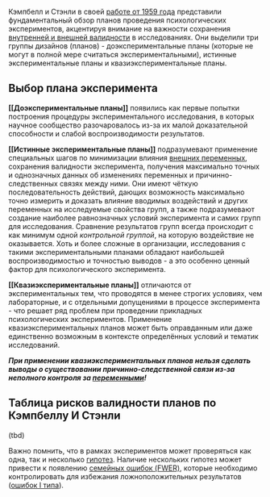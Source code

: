 
Кэмпбелл и Стэнли в своей [работе от 1959 года](https://www.sfu.ca/~palys/Campbell&Stanley-1959-Exptl&QuasiExptlDesignsForResearch.pdf) представили фундаментальный обзор планов проведения психологических экспериментов, акцентируя внимание на важности сохранения [внутренней и внешней валидности](Валидность%20эксперимента) в исследованиях. Они выделили три группы дизайнов (планов) - доэкспериментальные планы (которые не могут в полной мере считаться экспериментальными), истинные экспериментальные планы и квазиэкспериментальные планы.

## Выбор плана эксперимента

**[[Доэкспериментальные планы]]** появились как первые попытки построения процедуры экспериментального исследования, в которых научное сообщество разочаровалось из-за их малой доказательной способности и слабой воспроизводимости результатов. 

**[[Истинные экспериментальные планы]]** подразумевают применение специальных шагов по минимизации влияния [внешних переменных](Переменные%20в%20экспериментах.md), сохранения валидности эксперимента, получения максимально точных и однозначных данных об изменениях переменных и причинно-следственных связях между ними. Они имеют чёткую последовательность действий, дающих возможность максимально точно измерить и доказать влияние вводимых воздействий и других переменных на исследуемые свойства групп, а также подразумевают создание наиболее равнозначных условий эксперимента и самих групп для исследования. Сравнение результатов групп всегда происходит с как минимум одной *контрольной группой*, на которую воздействие не оказывается.
Хоть и более сложные в организации, исследования с такими экспериментальными планами обладают наибольшей воспроизводимостью и точностью выводов - а это особенно ценный фактор для психологического эксперимента.

**[[Квазиэкспериментальные планы]]** отличаются от экспериментальных тем, что проводятся в менее строгих условиях, чем лабораторные, и с отдельными допущениями в процессе эксперимента - что решает ряд проблем при проведении прикладных психологических экспериментов. Применение квазиэкспериментальных планов может быть оправданным или даже единственно возможным в контексте определённых условий и тематик исследований.

***При применении квазиэкспериментальных планов нельзя сделать выводы о существовании причинно-следственной связи из-за неполного контроля за [переменными](Переменные%20в%20экспериментах.md)!***

## Таблица рисков валидности планов по Кэмпбеллу И Стэнли

(tbd)


Важно помнить, что в рамках экспериментов может проверяться как одна, так и несколько [гипотез](Статистическая%20гипотеза.md). Наличие нескольких гипотез может привести к появлению [семейных ошибок (FWER)](Статистические%20методы/Семейная%20ошибка%20(FWER)), которые необходимо контролировать для избежания ложноположительных результатов ([ошибок I типа](в%20работе/Ошибка%20I%20типа%20(False%20Positive))).